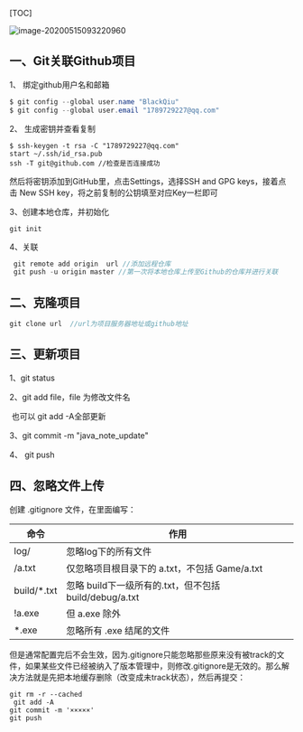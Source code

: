 

[TOC]



![image-20200515093220960](https://gitee.com/BlacksJack/picture-bed/raw/master/img/20200910183623.png)



## 一、Git关联Github项目



1、 绑定github用户名和邮箱

```java
$ git config --global user.name "BlackQiu"
$ git config --global user.email "1789729227@qq.com"
```

2、 生成密钥并查看复制

```
$ ssh-keygen -t rsa -C "1789729227@qq.com"
start ~/.ssh/id_rsa.pub
ssh -T git@github.com //检查是否连接成功
```

然后将密钥添加到GitHub里，点击Settings，选择SSH and GPG keys，接着点击 New SSH key，将之前复制的公钥填至对应Key一栏即可

3、创建本地仓库，并初始化

```
git init
```

4、关联

```java
 git remote add origin  url //添加远程仓库
 git push -u origin master //第一次将本地仓库上传至Github的仓库并进行关联
```



## 二、克隆项目

```java
git clone url  //url为项目服务器地址或github地址
```



## 三、更新项目

1、git status

2、git add file，file 为修改文件名

​	也可以 git add -A全部更新

3、git commit -m "java_note_update"	

4、 git push



## 四、忽略文件上传



创建  .gitignore  文件，在里面编写：

| 命令        | 作用                                                   |
| ----------- | ------------------------------------------------------ |
| log/        | 忽略log下的所有文件                                    |
| /a.txt      | 仅忽略项目根目录下的 a.txt，不包括 Game/a.txt          |
| build/*.txt | 忽略 build下一级所有的.txt，但不包括 build/debug/a.txt |
| !a.exe      | 但 a.exe 除外                                          |
| *.exe       | 忽略所有 .exe 结尾的文件                               |



但是通常配置完后不会生效，因为.gitignore只能忽略那些原来没有被track的文件，如果某些文件已经被纳入了版本管理中，则修改.gitignore是无效的。那么解决方法就是先把本地缓存删除（改变成未track状态），然后再提交：

```
git rm -r --cached 
 git add -A
git commit -m '×××××'
git push
```

